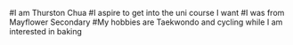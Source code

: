 #I am Thurston Chua
#I aspire to get into the uni course I want
#I was from Mayflower Secondary
#My hobbies are Taekwondo and cycling while I am interested in baking
